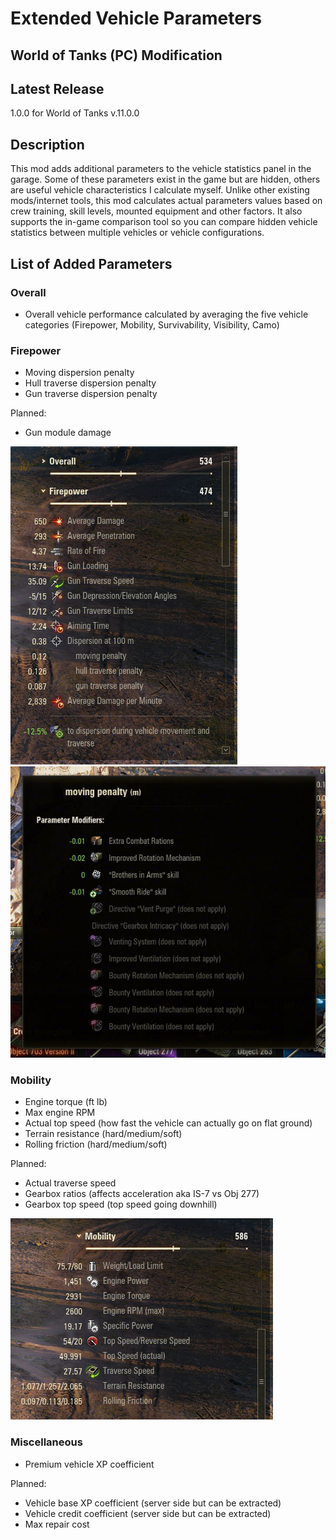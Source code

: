 # Extended Vehicle Parameters
## World of Tanks (PC) Modification
## Latest Release
1.0.0 for World of Tanks v.11.0.0

## Description
This mod adds additional parameters to the vehicle statistics panel in the garage. Some of these parameters exist in the game but are hidden, others are useful vehicle characteristics I calculate myself. Unlike other existing mods/internet tools, this mod calculates actual parameters values based on crew training, skill levels, mounted equipment and other factors. It also supports the in-game comparison tool so you can compare hidden vehicle statistics between multiple vehicles or vehicle configurations.

## List of Added Parameters
### Overall
- Overall vehicle performance calculated by averaging the five vehicle categories (Firepower, Mobility, Survivability, Visibility, Camo)
 
### Firepower
- Moving dispersion penalty
- Hull traverse dispersion penalty
- Gun traverse dispersion penalty

Planned:
- Gun module damage

![Firepower Parameters](https://github.com/masranber/extended-vehicle-params/blob/main/resources/firepower_params.jpg)
![Bonuses](https://github.com/masranber/extended-vehicle-params/blob/main/resources/param_description.jpg)

### Mobility
- Engine torque (ft lb)
- Max engine RPM
- Actual top speed (how fast the vehicle can actually go on flat ground)
- Terrain resistance (hard/medium/soft)
- Rolling friction (hard/medium/soft)

Planned:
- Actual traverse speed
- Gearbox ratios (affects acceleration aka IS-7 vs Obj 277)
- Gearbox top speed (top speed going downhill)

![Mobility Parameters](https://github.com/masranber/extended-vehicle-params/blob/main/resources/mobility_params.jpg)

### Miscellaneous
- Premium vehicle XP coefficient

Planned:
- Vehicle base XP coefficient (server side but can be extracted)
- Vehicle credit coefficient (server side but can be extracted)
- Max repair cost
